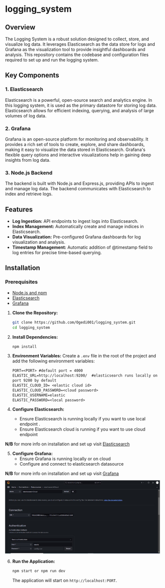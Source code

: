 # logging_system

## Overview
The Logging System is a robust solution designed to collect, store, and visualize log data. It leverages Elasticsearch as the data store for logs and Grafana as the visualization tool to provide insightful dashboards and analysis. This repository contains the codebase and configuration files required to set up and run the logging system.

## Key Components
### 1. Elasticsearch
Elasticsearch is a powerful, open-source search and analytics engine. In this logging system, it is used as the primary datastore for storing log data. Elasticsearch allows for efficient indexing, querying, and analysis of large volumes of log data.

### 2. Grafana
Grafana is an open-source platform for monitoring and observability. It provides a rich set of tools to create, explore, and share dashboards, making it easy to visualize the data stored in Elasticsearch. Grafana's flexible query options and interactive visualizations help in gaining deep insights from log data.

### 3. Node.js Backend
The backend is built with Node.js and Express.js, providing APIs to ingest and manage log data. The backend communicates with Elasticsearch to index and retrieve logs.

## Features

 - **Log Ingestion:** API endpoints to ingest logs into Elasticsearch.
 - **Index Management:** Automatically create and manage indices in Elasticsearch.
 - **Data Visualization:** Pre-configured Grafana dashboards for log visualization and analysis.
 - **Timestamp Management:** Automatic addition of @timestamp field to log entries for precise time-based querying.

## Installation


### Prerequisites
- [Node.js and npm](https://nodejs.org/)
- [Elasticsearch](https://www.elastic.co/guide/en/elasticsearch/reference/8.13/setup.html)
- [Grafana](https://grafana.com/docs/grafana/latest/)


1. **Clone the Repository:**
    ```sh
    git clone https://github.com/Ogedi001/logging_system.git
    cd logging_system
    ```

2. **Install Dependencies:**
    ```sh
    npm install
    ```

3. **Environment Variables:**
    Create a `.env` file in the root of the project and add the following environment variables:
    ```env
    PORT=<PORT> #default port = 4000
    ELASTIC_URL=http://localhost:9200/  #elasticsearch runs locally on port 9200 by default
    ELASTIC_CLOUD_ID= <elastic cloud id>
    ELASTIC_CLOUD_PASSWORD=<cloud password>
    ELASTIC_USERNAME=elastic
    ELASTIC_PASSWORD=<local password> 
    ```

4. **Configure Elasticsearch:**
    - Ensure Elasticsearch is running locally if you want to use local endpoint .
    - Ensure Elasticsearch cloud is running if you want to use cloud endpoint

 **N/B** for more info on installation and set up visit [Elasticsearch](https://www.elastic.co/guide/en/elasticsearch/reference/8.13/setup.html)

5. **Configure Grafana:**
    - Ensure Grafana is running locally or on cloud
    - Configure and connect to elasticsearch datasource

 **N/B** for more info on installation and set up visit [Grafana](https://grafana.com/docs/grafana/latest/)

![alt text](<src/assets/grafana es config.jpg>)


6. **Run the Application:**
    ```sh
    npm start or npm run dev
    ```

    The application will start on `http://localhost:PORT`.
